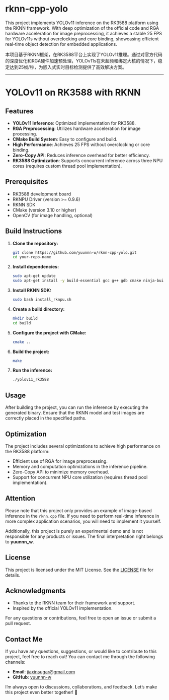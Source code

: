 # rknn-cpp-yolo
This project implements YOLOv11 inference on the RK3588 platform using the RKNN framework. With deep optimization of the official code and RGA hardware acceleration for image preprocessing, it achieves a stable 25 FPS for YOLOv11s without overclocking and core binding, showcasing efficient real-time object detection for embedded applications.

本项目基于RKNN框架，在RK3588平台上实现了YOLOv11推理。通过对官方代码的深度优化和RGA硬件加速预处理，YOLOv11s在未超频和绑定大核的情况下，稳定达到25帧/秒，为嵌入式实时目标检测提供了高效解决方案。
****

# YOLOv11 on RK3588 with RKNN

## Features
- **YOLOv11 Inference**: Optimized implementation for RK3588.
- **RGA Preprocessing**: Utilizes hardware acceleration for image processing.
- **CMake Build System**: Easy to configure and build.
- **High Performance**: Achieves 25 FPS without overclocking or core binding.
- **Zero-Copy API**: Reduces inference overhead for better efficiency.
- **RK3588 Optimization**: Supports concurrent inference across three NPU cores (requires custom thread pool implementation).

## Prerequisites
- RK3588 development board
- RKNPU Driver (version >= 0.9.6)
- RKNN SDK
- CMake (version 3.10 or higher)
- OpenCV (for image handling, optional)

## Build Instructions

1. **Clone the repository:**
   ```bash
   git clone https://github.com/yuunnn-w/rknn-cpp-yolo.git
   cd your-repo-name
   ```

2. **Install dependencies:**
   ```bash
   sudo apt-get update
   sudo apt-get install -y build-essential gcc g++ gdb cmake ninja-build git libopencv-dev zlib1g-dev librga-dev ninja-build libomp-dev
   ```

3. **Install RKNN SDK:**
   ```bash
   sudo bash install_rknpu.sh
   ```

4. **Create a build directory:**
   ```bash
   mkdir build
   cd build
   ```

5. **Configure the project with CMake:**
   ```bash
   cmake ..
   ```

6. **Build the project:**
   ```bash
   make
   ```

7. **Run the inference:**
   ```bash
   ./yolov11_rk3588
   ```

## Usage
After building the project, you can run the inference by executing the generated binary. Ensure that the RKNN model and test images are correctly placed in the specified paths.

## Optimization
The project includes several optimizations to achieve high performance on the RK3588 platform:
- Efficient use of RGA for image preprocessing.
- Memory and computation optimizations in the inference pipeline.
- Zero-Copy API to minimize memory overhead.
- Support for concurrent NPU core utilization (requires thread pool implementation).

## Attention

Please note that this project only provides an example of image-based inference in the `rknn.cpp` file. If you need to perform real-time inference in more complex application scenarios, you will need to implement it yourself.  

Additionally, this project is purely an experimental demo and is not responsible for any products or issues. The final interpretation right belongs to **yuunnn_w**.  

## License
This project is licensed under the MIT License. See the [LICENSE](LICENSE) file for details.

## Acknowledgments
- Thanks to the RKNN team for their framework and support.
- Inspired by the official YOLOv11 implementation.

For any questions or contributions, feel free to open an issue or submit a pull request.

## Contact Me

If you have any questions, suggestions, or would like to contribute to this project, feel free to reach out! You can contact me through the following channels:

- **Email**: [jiaxinsugar@gmail.com](mailto:jiaxinsugar@gmail.com)
- **GitHub**: [yuunnn-w](https://github.com/yuunnn-w)

I’m always open to discussions, collaborations, and feedback. Let’s make this project even better together! 🚀  
